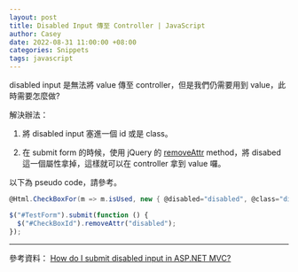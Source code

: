 ```yaml
---
layout: post
title: Disabled Input 傳至 Controller | JavaScript
author: Casey
date: 2022-08-31 11:00:00 +08:00
categories: Snippets
tags: javascript
---
```


disabled input 是無法將 value 傳至 controller，但是我們仍需要用到 value，此時需要怎麼做?

解決辦法：

1.  將 disabled input 塞進一個 id 或是 class。

2.  在 submit form 的時候，使用 jQuery 的 [removeAttr](https://api.jquery.com/removeattr/) method，將 disabed 這一個屬性拿掉，這樣就可以在 controller 拿到 value 囉。

以下為 pseudo code，請參考。

```c#
@Html.CheckBoxFor(m => m.isUsed, new { @disabled="disabled", @class="disabledCheckbox"} )
```

```js
$("#TestForm").submit(function () {
  $("#CheckBoxId").removeAttr("disabled");
});
```

---

參考資料：
[How do I submit disabled input in ASP.NET MVC?](https://stackoverflow.com/questions/2700696/how-do-i-submit-disabled-input-in-asp-net-mvc/2724483)
